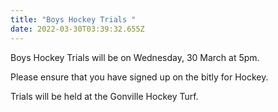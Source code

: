 ```yaml
---
title: "Boys Hockey Trials "
date: 2022-03-30T03:39:32.655Z
---
```

Boys Hockey Trials will be on Wednesday, 30 March at 5pm.  

Please ensure that you have signed up on the bitly for Hockey.  

Trials will be held at the Gonville Hockey Turf.
